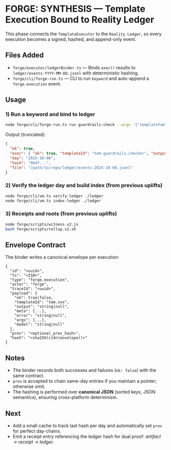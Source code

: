 # FORGE: SYNTHESIS — Template Execution Bound to Reality Ledger

This phase connects the `TemplateExecutor` to the `Reality Ledger`, so every execution becomes a signed, hashed, and append-only event.

## Files Added

- `forge/executor/ledgerBinder.ts` — Binds `exec()` results to `ledger/events-YYYY-MM-DD.jsonl` with deterministic hashing.
- `forge/cli/forge-run.ts` — CLI to run `keyword` and auto-append a `forge.execution` event.

## Usage

### 1) Run a keyword and bind to ledger
```bash
node forge/cli/forge-run.ts run guardrails-check --args '{"templateYaml":"id:x\nversion:1.0.0\nkeyword:test\ninputs:[]\nprompts:{system:\"ok\",user:\"hi\"}"}'
```
Output (truncated):
```json
{
  "ok": true,
  "exec": { "ok": true, "templateId": "tem.guardrails.checker", "output": "..." },
  "day": "2025-10-08",
  "hash": "9b4f...",
  "file": "/path/to/repo/ledger/events-2025-10-08.jsonl"
}
```

### 2) Verify the ledger day and build index (from previous uplifts)
```bash
node forge/cli/vm.ts verify-ledger ./ledger
node forge/cli/vm.ts index-ledger ./ledger
```

### 3) Receipts and roots (from previous uplifts)
```bash
node forge/scripts/witness.v2.js
bash forge/scripts/rollup.v2.sh
```

## Envelope Contract

The binder writes a canonical envelope per execution:
```jsonc
{
  "id": "<uuid>",
  "ts": "<ISO>",
  "type": "forge.execution",
  "actor": "forge",
  "traceId": "<uuid>",
  "payload": {
    "ok": true|false,
    "templateId": "tem.xxx",
    "output": "string|null",
    "meta": {...},
    "error": "string|null",
    "args": {...},
    "model": "string|null"
  },
  "prev": "<optional_prev_hash>",
  "hash": "<sha256(c14n(envelope))>"
}
```

## Notes

- The binder records both successes and failures (`ok: false`) with the same contract.
- `prev` is accepted to chain same-day entries if you maintain a pointer; otherwise omit.
- The hashing is performed over **canonical JSON** (sorted keys, JSON semantics), ensuring cross-platform determinism.

## Next

- Add a small cache to track last hash per day and automatically set `prev` for perfect day-chains.
- Emit a receipt entry referencing the ledger hash for dual proof: *artifact → receipt → ledger*.
